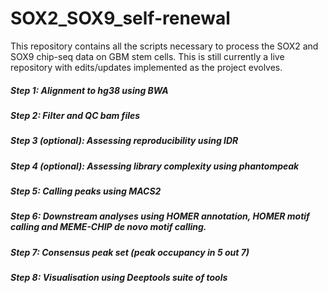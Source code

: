 # SOX2_SOX9_self-renewal
This repository contains all the scripts necessary to process the SOX2 and SOX9 chip-seq data on GBM stem cells. This is still currently a live repository with edits/updates implemented as the project evolves.

##### Step 1: Alignment to hg38 using BWA
##### Step 2: Filter and QC bam files
##### Step 3 (optional): Assessing reproducibility using IDR
##### Step 4 (optional): Assessing library complexity using phantompeak
##### Step 5: Calling peaks using MACS2
##### Step 6: Downstream analyses using HOMER annotation, HOMER motif calling and MEME-CHIP de novo motif calling.
##### Step 7: Consensus peak set (peak occupancy in 5 out 7)
##### Step 8: Visualisation using Deeptools suite of tools


